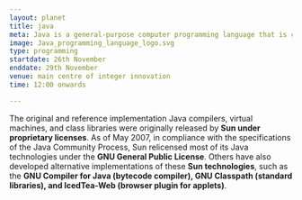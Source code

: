 ```yaml
---
layout: planet
title: java
meta: Java is a general-purpose computer programming language that is concurrent, class-based, object-oriented,[15] and specifically designed to have as few implementation dependencies as possible.
image: Java_programming_language_logo.svg
type: programming
startdate: 26th November
enddate: 29th November
venue: main centre of integer innovation
time: 12:00 onwards

---
```


The original and reference implementation Java compilers, virtual machines, and class libraries were originally released by **Sun under proprietary licenses**. As of May 2007, in compliance with the specifications of the Java Community Process, Sun relicensed most of its Java technologies under the **GNU General Public License**. Others have also developed alternative implementations of these **Sun technologies**, such as the **GNU Compiler for Java (bytecode compiler), GNU Classpath (standard libraries), and IcedTea-Web (browser plugin for applets)**.
